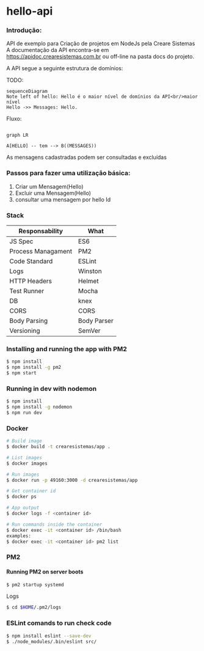 # hello-api

### Introdução:

API de exemplo para Criação de projetos em NodeJs pela Creare Sistemas
A documentação da API encontra-se em https://apidoc.crearesistemas.com.br ou off-line na pasta docs do projeto.


A API segue a seguinte estrutura de domínios:

TODO:

```mermaid
sequenceDiagram
Note left of hello: Hello é o maior nível de domínios da API<br/>maior nível
Hello ->> Messages: Hello.

```

Fluxo:

```mermaid

graph LR

A[HELLO] -- tem --> B((MESSAGES))

```

As mensagens cadastradas podem ser consultadas e excluídas

### Passos para fazer uma utilização básica:

1. Criar um Mensagem(Hello)
2. Excluir uma Mensagem(Hello)
3. consultar uma mensagem por hello Id


### Stack

| Responsability     | What        |
| ------------------ | ----------- |
| JS Spec            | ES6         |
| Process Managament | PM2         |
| Code Standard      | ESLint      |
| Logs               | Winston     |
| HTTP Headers       | Helmet      |
| Test Runner        | Mocha       |
| DB                 | knex        |
| CORS               | CORS        |
| Body Parsing       | Body Parser |
| Versioning         | SemVer      |

### Installing and running the app with PM2

```sh
$ npm install
$ npm install -g pm2
$ npm start
```

### Running in dev with nodemon

```sh
$ npm install
$ npm install -g nodemon
$ npm run dev
```

### Docker

```sh
# Build image
$ docker build -t crearesistemas/app .

# List images
$ docker images

# Run images
$ docker run -p 49160:3000 -d crearesistemas/app

# Get container id
$ docker ps

# App output
$ docker logs -f <container id>

# Run commands inside the container
$ docker exec -it <container id> /bin/bash
examples:
$ docker exec -it <container id> pm2 list

```

### PM2

#### Running PM2 on server boots

```sh
$ pm2 startup systemd
```

Logs

```sh
$ cd $HOME/.pm2/logs
```

### ESLint comands to run check code

```sh
$ npm install eslint --save-dev
$ ./node_modules/.bin/eslint src/
```

